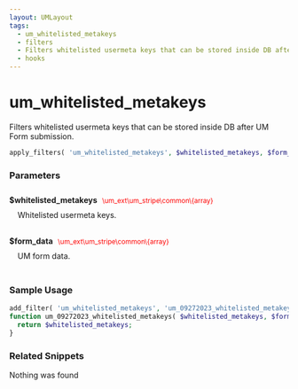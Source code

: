 ```yaml
---
layout: UMLayout
tags: 
  - um_whitelisted_metakeys
  - filters
  - Filters whitelisted usermeta keys that can be stored inside DB after UM Form submission.
  - hooks
---
```

# um\_whitelisted\_metakeys
Filters whitelisted usermeta keys that can be stored inside DB after UM Form submission.
<Badge text="Since 2.6.7" vertical="middle" />
``` php
apply_filters( 'um_whitelisted_metakeys', $whitelisted_metakeys, $form_data )
```
<div class='hook-sep'></div>

### Parameters

<div style='padding: 10px 0px 10px;'>
<strong>$whitelisted_metakeys</strong> <span style='color:red;font-size:12px;padding: 0px 5px 0px 5px' >\um_ext\um_stripe\common\{array}</span>
<div style="margin-left:10px;padding: 10px 5px">Whitelisted usermeta keys.</div>
</div>
<div style='padding: 10px 0px 10px;'>
<strong>$form_data</strong> <span style='color:red;font-size:12px;padding: 0px 5px 0px 5px' >\um_ext\um_stripe\common\{array}</span>
<div style="margin-left:10px;padding: 10px 5px">UM form data.</div>
</div>
<div class='hook-sep'></div>



### Sample Usage

``` php
add_filter( 'um_whitelisted_metakeys', 'um_09272023_whitelisted_metakeys ', 10, 2 )
function um_09272023_whitelisted_metakeys( $whitelisted_metakeys, $form_data ){
  return $whitelisted_metakeys;
}
```
<div class='hook-sep'></div>



### Related Snippets

Nothing was found

